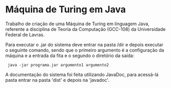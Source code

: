 # Máquina de Turing em Java
Trabalho de criação de uma Máquina de Turing em linguagem Java, referente a disciplina de Teoria da Computação (GCC-108) da Universidade Federal de Lavras. 

Para executar o .jar do sistema deve entrar na pasta /dir e depois executar o seguinte comando, sendo que o primeiro argumento é a configuração da máquina e a entrada da fita e o segundo o diretório da saída:

<code> java -jar programa.jar argumento1 argumento2 </code>

A documentação do sistema foi feita utilizando JavaDoc, para acessá-lá pasta entrar na pasta 'dist' e depois na 'javadoc'.
